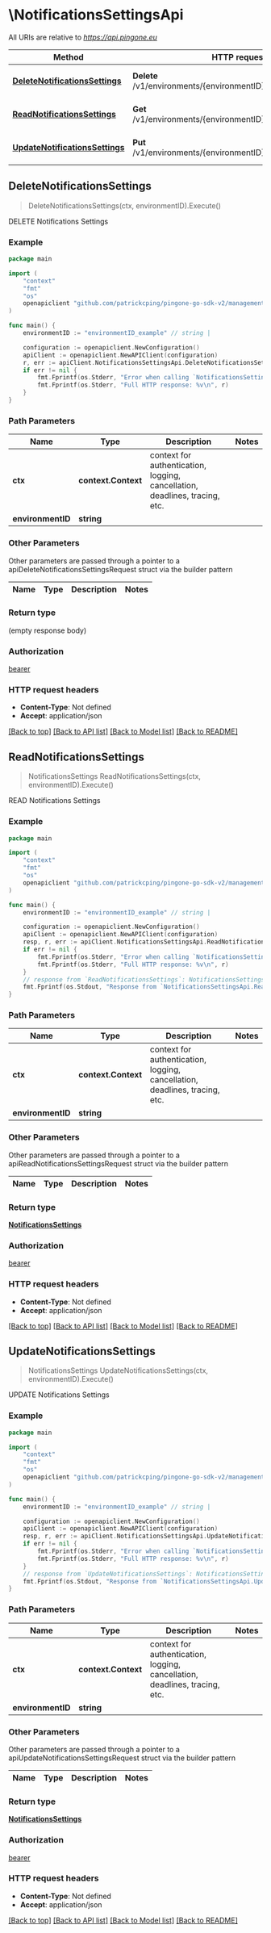 # \NotificationsSettingsApi

All URIs are relative to *https://api.pingone.eu*

Method | HTTP request | Description
------------- | ------------- | -------------
[**DeleteNotificationsSettings**](NotificationsSettingsApi.md#DeleteNotificationsSettings) | **Delete** /v1/environments/{environmentID}/notificationsSettings | DELETE Notifications Settings
[**ReadNotificationsSettings**](NotificationsSettingsApi.md#ReadNotificationsSettings) | **Get** /v1/environments/{environmentID}/notificationsSettings | READ Notifications Settings
[**UpdateNotificationsSettings**](NotificationsSettingsApi.md#UpdateNotificationsSettings) | **Put** /v1/environments/{environmentID}/notificationsSettings | UPDATE Notifications Settings



## DeleteNotificationsSettings

> DeleteNotificationsSettings(ctx, environmentID).Execute()

DELETE Notifications Settings

### Example

```go
package main

import (
    "context"
    "fmt"
    "os"
    openapiclient "github.com/patrickcping/pingone-go-sdk-v2/management"
)

func main() {
    environmentID := "environmentID_example" // string | 

    configuration := openapiclient.NewConfiguration()
    apiClient := openapiclient.NewAPIClient(configuration)
    r, err := apiClient.NotificationsSettingsApi.DeleteNotificationsSettings(context.Background(), environmentID).Execute()
    if err != nil {
        fmt.Fprintf(os.Stderr, "Error when calling `NotificationsSettingsApi.DeleteNotificationsSettings``: %v\n", err)
        fmt.Fprintf(os.Stderr, "Full HTTP response: %v\n", r)
    }
}
```

### Path Parameters


Name | Type | Description  | Notes
------------- | ------------- | ------------- | -------------
**ctx** | **context.Context** | context for authentication, logging, cancellation, deadlines, tracing, etc.
**environmentID** | **string** |  | 

### Other Parameters

Other parameters are passed through a pointer to a apiDeleteNotificationsSettingsRequest struct via the builder pattern


Name | Type | Description  | Notes
------------- | ------------- | ------------- | -------------


### Return type

 (empty response body)

### Authorization

[bearer](../README.md#bearer)

### HTTP request headers

- **Content-Type**: Not defined
- **Accept**: application/json

[[Back to top]](#) [[Back to API list]](../README.md#documentation-for-api-endpoints)
[[Back to Model list]](../README.md#documentation-for-models)
[[Back to README]](../README.md)


## ReadNotificationsSettings

> NotificationsSettings ReadNotificationsSettings(ctx, environmentID).Execute()

READ Notifications Settings

### Example

```go
package main

import (
    "context"
    "fmt"
    "os"
    openapiclient "github.com/patrickcping/pingone-go-sdk-v2/management"
)

func main() {
    environmentID := "environmentID_example" // string | 

    configuration := openapiclient.NewConfiguration()
    apiClient := openapiclient.NewAPIClient(configuration)
    resp, r, err := apiClient.NotificationsSettingsApi.ReadNotificationsSettings(context.Background(), environmentID).Execute()
    if err != nil {
        fmt.Fprintf(os.Stderr, "Error when calling `NotificationsSettingsApi.ReadNotificationsSettings``: %v\n", err)
        fmt.Fprintf(os.Stderr, "Full HTTP response: %v\n", r)
    }
    // response from `ReadNotificationsSettings`: NotificationsSettings
    fmt.Fprintf(os.Stdout, "Response from `NotificationsSettingsApi.ReadNotificationsSettings`: %v\n", resp)
}
```

### Path Parameters


Name | Type | Description  | Notes
------------- | ------------- | ------------- | -------------
**ctx** | **context.Context** | context for authentication, logging, cancellation, deadlines, tracing, etc.
**environmentID** | **string** |  | 

### Other Parameters

Other parameters are passed through a pointer to a apiReadNotificationsSettingsRequest struct via the builder pattern


Name | Type | Description  | Notes
------------- | ------------- | ------------- | -------------


### Return type

[**NotificationsSettings**](NotificationsSettings.md)

### Authorization

[bearer](../README.md#bearer)

### HTTP request headers

- **Content-Type**: Not defined
- **Accept**: application/json

[[Back to top]](#) [[Back to API list]](../README.md#documentation-for-api-endpoints)
[[Back to Model list]](../README.md#documentation-for-models)
[[Back to README]](../README.md)


## UpdateNotificationsSettings

> NotificationsSettings UpdateNotificationsSettings(ctx, environmentID).Execute()

UPDATE Notifications Settings

### Example

```go
package main

import (
    "context"
    "fmt"
    "os"
    openapiclient "github.com/patrickcping/pingone-go-sdk-v2/management"
)

func main() {
    environmentID := "environmentID_example" // string | 

    configuration := openapiclient.NewConfiguration()
    apiClient := openapiclient.NewAPIClient(configuration)
    resp, r, err := apiClient.NotificationsSettingsApi.UpdateNotificationsSettings(context.Background(), environmentID).Execute()
    if err != nil {
        fmt.Fprintf(os.Stderr, "Error when calling `NotificationsSettingsApi.UpdateNotificationsSettings``: %v\n", err)
        fmt.Fprintf(os.Stderr, "Full HTTP response: %v\n", r)
    }
    // response from `UpdateNotificationsSettings`: NotificationsSettings
    fmt.Fprintf(os.Stdout, "Response from `NotificationsSettingsApi.UpdateNotificationsSettings`: %v\n", resp)
}
```

### Path Parameters


Name | Type | Description  | Notes
------------- | ------------- | ------------- | -------------
**ctx** | **context.Context** | context for authentication, logging, cancellation, deadlines, tracing, etc.
**environmentID** | **string** |  | 

### Other Parameters

Other parameters are passed through a pointer to a apiUpdateNotificationsSettingsRequest struct via the builder pattern


Name | Type | Description  | Notes
------------- | ------------- | ------------- | -------------


### Return type

[**NotificationsSettings**](NotificationsSettings.md)

### Authorization

[bearer](../README.md#bearer)

### HTTP request headers

- **Content-Type**: Not defined
- **Accept**: application/json

[[Back to top]](#) [[Back to API list]](../README.md#documentation-for-api-endpoints)
[[Back to Model list]](../README.md#documentation-for-models)
[[Back to README]](../README.md)


